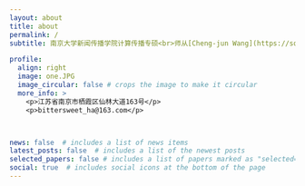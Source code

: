 ```yaml
---
layout: about
title: about
permalink: /
subtitle: 南京大学新闻传播学院计算传播专硕<br>师从[Cheng-jun Wang](https://socratesclub.github.io/) <br>暂无个人研究方向，仍在探索当中……

profile:
  align: right
  image: one.JPG
  image_circular: false # crops the image to make it circular
  more_info: >
    <p>江苏省南京市栖霞区仙林大道163号</p>
    <p>bittersweet_ha@163.com</p>



news: false  # includes a list of news items
latest_posts: false  # includes a list of the newest posts
selected_papers: false # includes a list of papers marked as "selected={true}"
social: true  # includes social icons at the bottom of the page
---
```



